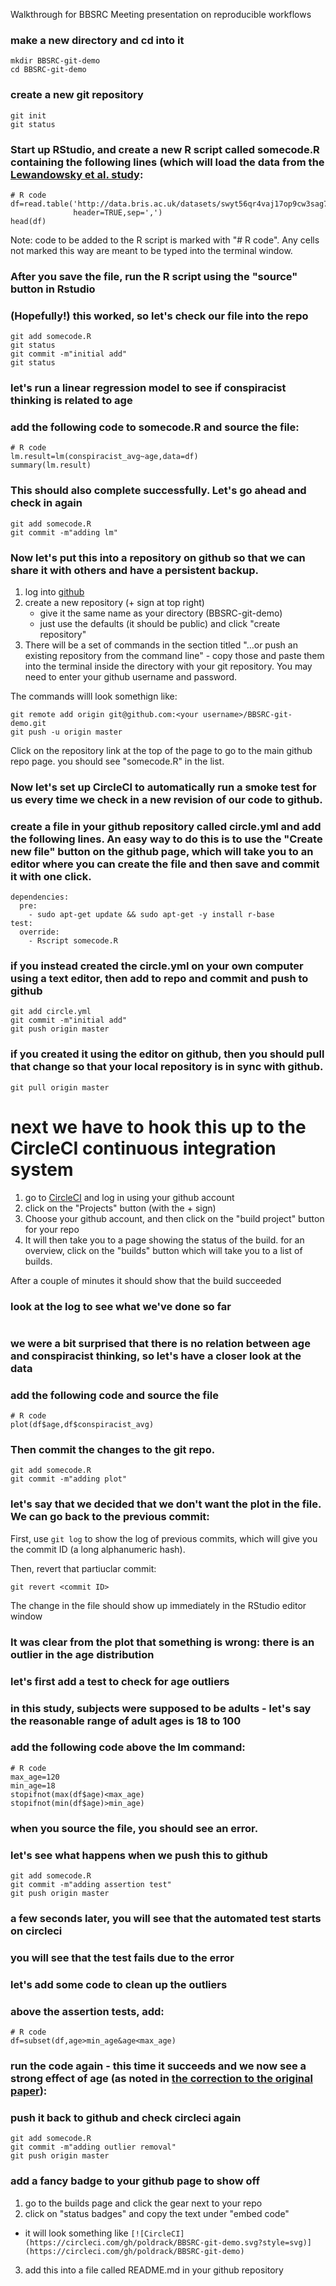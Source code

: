 
Walkthrough for BBSRC Meeting presentation on reproducible workflows

### make a new directory and cd into it
```
mkdir BBSRC-git-demo
cd BBSRC-git-demo
```

### create a new git repository
```
git init
git status
```

### Start up RStudio, and create a new R script called somecode.R containing the following lines (which  will load the data from the [Lewandowsky et al. study](http://journals.plos.org/plosone/article?id=10.1371/journal.pone.0075637):
```
# R code
df=read.table('http://data.bris.ac.uk/datasets/swyt56qr4vaj17op9cw3sag7d/LskyetalPLOSONE.csv',
              header=TRUE,sep=',')
head(df)
```
Note: code to be added to the R script is marked with "# R code".  Any cells not marked this way are meant to be typed into the terminal window.

### After you save the file, run the R script using the "source" button in Rstudio

### (Hopefully!) this worked, so let's check our file into the repo
```git status
git add somecode.R
git status
git commit -m"initial add"
git status
```

### let's run a linear regression model to see if conspiracist thinking is related to age

### add the following code to somecode.R and source the file:
```
# R code
lm.result=lm(conspiracist_avg~age,data=df)
summary(lm.result)
```

### This should also complete successfully.  Let's go ahead and check in again
```
git add somecode.R
git commit -m"adding lm"
```

### Now let's put this into a repository on github so that we can share it with others and have a persistent backup.

1. log into [github](github.com)
2. create a new repository (+ sign at top right)
   * give it the same name as your directory (BBSRC-git-demo)
   * just use the defaults (it should be public) and click "create repository"
3. There will be a set of commands in the section titled "…or push an existing repository from the command line" - copy those and paste them into the terminal inside the directory with your git repository. You may need to enter your github username and password.

The commands willl look somethign like:
```
git remote add origin git@github.com:<your username>/BBSRC-git-demo.git
git push -u origin master
```

Click on the repository link at the top of the page to go to the main github repo page. you should see "somecode.R" in the list.


### Now let's set up CircleCI to automatically run a smoke test for us every time we check in a new revision of our code to github.

### create a file in your github repository called circle.yml and add the following lines.  An easy way to do this is to use the "Create new file" button on the github page, which will take you to an editor where you can create the file and then save and commit it with one click.

```
dependencies:
  pre:
    - sudo apt-get update && sudo apt-get -y install r-base
test:
  override:
    - Rscript somecode.R
```

### if you instead created the circle.yml on your own computer using a text editor, then add to repo and commit and push to github

```
git add circle.yml
git commit -m"initial add"
git push origin master
```

### if you created it using the editor on github, then you should pull that change so that your local repository is in sync with github.
```
git pull origin master
```

# next we have to hook this up to the CircleCI continuous integration system

1. go to [CircleCI](http:circleci.com) and log in using your github account
2. click on the "Projects" button (with the + sign)
3. Choose your github account, and then click on the "build project" button for your repo
4. It will then take you to a page showing the status of the build.  for an overview, click on the "builds" button which will take you to a list of builds.

After a couple of minutes it should show that the build succeeded

### look at the log to see what we've done so far
```git log
```

### we were a bit surprised that there is no relation between age and conspiracist thinking, so let's have a closer look at the data

### add the following code and source the file

```
# R code
plot(df$age,df$conspiracist_avg)
```

### Then commit the changes to the git repo.

```
git add somecode.R
git commit -m"adding plot"
```

### let's say that we decided that we don't want the plot in the file. We can go back to the previous commit:

First, use ```git log``` to show the log of previous commits, which will give you the commit ID (a long alphanumeric hash).

Then, revert that partiuclar commit:

```
git revert <commit ID>
```

The change in the file should show up immediately in the RStudio editor window

### It was clear from the plot that something is wrong: there is an outlier in the age distribution
### let's first add a test to check for age outliers
### in this study, subjects were supposed to be adults - let's say the reasonable range of adult ages is 18 to 100

### add the following code above the lm command:

```
# R code
max_age=120
min_age=18
stopifnot(max(df$age)<max_age)
stopifnot(min(df$age)>min_age)
```

### when you source the file, you should see an error.
### let's see what happens when we push this to github

```
git add somecode.R
git commit -m"adding assertion test"
git push origin master
```

### a few seconds later, you will see that the automated test starts on circleci
### you will see that the test fails due to the error

### let's add some code to clean up the outliers
### above the assertion tests, add:

```
# R code
df=subset(df,age>min_age&age<max_age)
```

### run the code again - this time it succeeds and we now see a strong effect of age (as noted in [the correction to the original paper](http://journals.plos.org/plosone/article?id=10.1371/journal.pone.0134773)): 

### push it back to github and check circleci again
```
git add somecode.R
git commit -m"adding outlier removal"
git push origin master
```

### add a fancy badge to your github page to show off
1. go to the builds page and click the gear next to your repo
2. click on "status badges" and copy the text under "embed code"
  * it will look something like ```[![CircleCI](https://circleci.com/gh/poldrack/BBSRC-git-demo.svg?style=svg)](https://circleci.com/gh/poldrack/BBSRC-git-demo)```
3. add this into a file called README.md in your github repository


